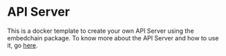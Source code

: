 # API Server

This is a docker template to create your own API Server using the embedchain package. To know more about the API Server and how to use it, go [here](https://docs.embedchain.ai/examples/api_server).